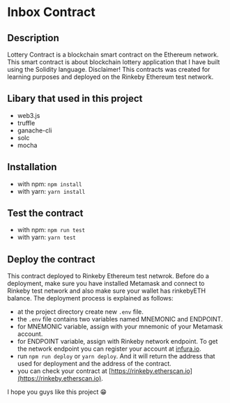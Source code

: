 # Inbox Contract

## Description

Lottery Contract is a blockchain smart contract on the Ethereum network. This smart contract is about blockchain lottery application that I have built using the Solidity language. Disclaimer! This contracts was created for learning purposes and deployed on the Rinkeby Ethereum test network.

## Libary that used in this project

- web3.js
- truffle
- ganache-cli
- solc
- mocha

## Installation

- with npm: `npm install`
- with yarn: `yarn install`

## Test the contract

- with npm: `npm run test`
- with yarn: `yarn test`

## Deploy the contract

This contract deployed to Rinkeby Ethereum test netwrok. Before do a deployment, make sure you have installed Metamask and connect to Rinkeby test network and also make sure your wallet has rinkebyETH balance.
The deployment process is explained as follows:

- at the project directory create new `.env` file.
- the `.env` file contains two variables named MNEMONIC and ENDPOINT.
- for MNEMONIC variable, assign with your mnemonic of your Metamask account.
- for ENDPOINT variable, assign with Rinkeby network endpoint. To get the network endpoint you can register your account at [infura.io](infura.io).
- run `npm run deploy` or `yarn deploy`. And it will return the address that used for deployment and the address of the contract.
- you can check your contract at [https://rinkeby.etherscan.io](https://rinkeby.etherscan.io).

I hope you guys like this project :grin: